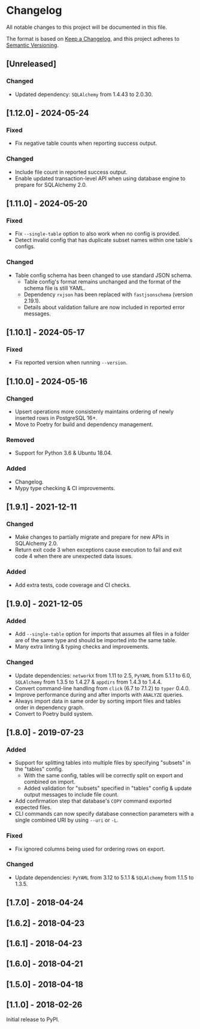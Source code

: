 # Changelog

All notable changes to this project will be documented in this file.

The format is based on [Keep a Changelog](https://keepachangelog.com/en/1.0.0/),
and this project adheres to [Semantic Versioning](https://semver.org/spec/v2.0.0.html).

## [Unreleased]

### Changed

- Updated dependency: `SQLAlchemy` from 1.4.43 to 2.0.30.

## [1.12.0] - 2024-05-24

### Fixed

- Fix negative table counts when reporting success output.

### Changed

- Include file count in reported success output.
- Enable updated transaction-level API when using database engine to prepare for SQLAlchemy 2.0.

## [1.11.0] - 2024-05-20

### Fixed

* Fix `--single-table` option to also work when no config is provided.
* Detect invalid config that has duplicate subset names within one table's configs.

### Changed

* Table config schema has been changed to use standard JSON schema.
  * Table config's format remains unchanged and the format of the schema file is still YAML.
  * Dependency `rxjson` has been replaced with `fastjsonschema` (version 2.19.1).
  * Details about validation failure are now included in reported error messages.

## [1.10.1] - 2024-05-17

### Fixed

* Fix reported version when running `--version`.

## [1.10.0] - 2024-05-16

### Changed

* Upsert operations more consistenly maintains ordering of newly inserted rows in PostgreSQL 16+.
* Move to Poetry for build and dependency management.

### Removed

* Support for Python 3.6 & Ubuntu 18.04.

### Added

* Changelog.
* Mypy type checking & CI improvements.

## [1.9.1] - 2021-12-11

### Changed

* Make changes to partially migrate and prepare for new APIs in SQLAlchemy 2.0.
* Return exit code 3 when exceptions cause execution to fail and exit code 4 when there are unexpected data issues.

### Added

* Add extra tests, code coverage and CI checks.

## [1.9.0] - 2021-12-05

### Added

* Add `--single-table` option for imports that assumes all files in a folder are of the same type and should be imported into the same table.
* Many extra linting & typing checks and improvements.

### Changed

* Update dependencies: `networkX` from 1.11 to 2.5, `PyYAML` from 5.1.1 to 6.0, `SQLAlchemy` from 1.3.5 to 1.4.27 & `appdirs` from 1.4.3 to 1.4.4.
* Convert command-line handling from `click` (6.7 to 7.1.2) to `typer` 0.4.0.
* Improve performance during and after imports with `ANALYZE` queries.
* Always import data in same order by sorting import files and tables order in dependency graph.
* Convert to Poetry build system.

## [1.8.0] - 2019-07-23

### Added

* Support for splitting tables into multiple files by specifying "subsets" in the "tables" config.
  * With the same config, tables will be correctly split on export and combined on import.
  * Added validation for "subsets" specified in "tables" config & update output messages to include file count.
* Add confirmation step that database's `COPY` command exported expected files.
* CLI commands can now specify database connection parameters with a single combined URI by using `--uri` or `-L`.

### Fixed

* Fix ignored columns being used for ordering rows on export.

### Changed

* Update dependencies: `PyYAML` from 3.12 to 5.1.1 & `SQLAlchemy` from 1.1.5 to 1.3.5.

## [1.7.0] - 2018-04-24

## [1.6.2] - 2018-04-23

## [1.6.1] - 2018-04-23

## [1.6.0] - 2018-04-21

## [1.5.0] - 2018-04-18

## [1.1.0] - 2018-02-26

Initial release to PyPI.
